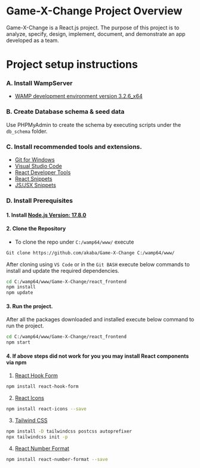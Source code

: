 # Game-X-Change Project Overview
Game-X-Change is a React.js project. The purpose of this project is to analyze, specify, design, implement, document, and demonstrate an app developed as a team.



# Project setup instructions

### A.  Install WampServer
*  [WAMP development environment version 3.2.6_x64](https://www.wampserver.com/en/)

### B.  Create Database schema & seed data
Use PHPMyAdmin to create the schema by executing scripts under the `db_schema` folder. 


### C.  Install recommended tools and extensions.
*  [Git for Windows](https://git-scm.com/download/win)
*  [Visual Studio Code](https://code.visualstudio.com/) 
*  [React Developer Tools](https://chrome.google.com/webstore/detail/react-developer-tools/fmkadmapgofadopljbjfkapdkoienihi)
*  [React Snippets](https://marketplace.visualstudio.com/items?itemName=dsznajder.es7-react-js-snippets)
*  [JS/JSX Snippets](https://marketplace.visualstudio.com/items?itemName=skyran.js-jsx-snippets)


### D.  Install Prerequisites

#### 1.  Install [Node.js Version: 17.8.0](https://nodejs.org/en/download/current/) 


#### 2.  Clone the Repository 
*  To clone the repo under `C:/wamp64/www/` execute
```bash
Git clone https://github.com/akaba/Game-X-Change C:/wamp64/www/
```

After cloning using `VS Code` or in the `Git BASH` execute below commands to install and update the required dependencies.
```bash
cd C:/wamp64/www/Game-X-Change/react_frontend
npm install 
npm update
``` 

#### 3.  Run the project.
After all the packages downloaded and installed execute below command to run the project.
```bash
cd C:/wamp64/www/Game-X-Change/react_frontend
npm start
``` 


#### 4. If above steps did not work for you you may install React components via npm

1. [React Hook Form](https://react-hook-form.com/)
```bash
npm install react-hook-form
``` 

2. [React Icons](https://react-icons.github.io/react-icons/)
```bash
npm install react-icons --save
``` 

3. [Tailwind CSS](https://tailwindcss.com/docs/guides/create-react-app) 
```bash
npm install -D tailwindcss postcss autoprefixer
npx tailwindcss init -p
``` 

4. [React Number Format](https://www.npmjs.com/package/react-number-format)
```bash
npm install react-number-format --save
``` 


